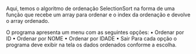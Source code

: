 Aqui, temos o algoritmo de ordenação SelectionSort na forma de uma função que recebe um array para ordenar e o index da ordenação e devolve o array ordenado.

O programa apresenta um menu com as seguintes opções:
• Ordenar por ID
• Ordenar por NOME
• Ordenar por IDADE
• Sair
Para cada opção o programa deve exibir na tela os dados ordenados conforme a
escolha.
